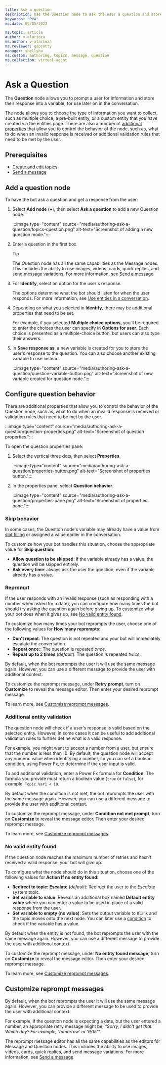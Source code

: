 ```yaml
---
title: Ask a question
description: Use the Question node to ask the user a question and store their response in a variable.
keywords: "PVA"
ms.date: 09/05/2022

ms.topic: article
author: v-alarioza
ms.author: v-alarioza
ms.reviewer: gapretty
manager: shellyha
ms.custom: authoring, topics, message, question
ms.collection: virtual-agent
---
```


# Ask a Question

The **Question** node allows you to prompt a user for information and store their response into a variable, for use later on in the conversation.

The node allows you to choose the type of information you want to collect, such as multiple choice, a pre-built entity, or a custom entity that you have created via the entities page. There are also a number of [additional properties](#additional-question-behavior) that allow you to control the behavior of the node, such as, what to do when an invalid response is received or additional validation rules that need to be met by the user.

## Prerequisites

- [Create and edit topics](authoring-create-edit-topics.md)
- [Send a message](authoring-send-message.md)

## Add a question node

To have the bot ask a question and get a response from the user:

1. Select **Add node** (**+**), then select **Ask a question** to add a new Question node.

   :::image type="content" source="media/authoring-ask-a-question/topics-question.png" alt-text="Screenshot of adding a new question mode.":::

1. Enter a question in the first box.

    > [!TIP]
    > The Question node has all the same capabilities as the Message nodes. This includes the ability to use images, videos, cards, quick replies, and send message variations. For more information, see [Send a message](authoring-send-message.md).

1. For **Identify**, select an option for the user's response.

   The options determine what the bot should listen for when the user responds. For more information, see [Use entities in a conversation](advanced-entities-slot-filling.md#use-entities-in-a-conversation).

1. Depending on what you selected in **Identify**, there may be additional properties that need to be set.

   For example, if you selected **Multiple choice options**, you'll be required to enter the choices the user can specify in **Options for user**. Each choice is presented as a multiple-choice button, but users can also type their answers.

1. In **Save response as**, a new variable is created for you to store the user's response to the question. You can also choose another existing variable to use instead.

    :::image type="content" source="media/authoring-ask-a-question/question-variable-button.png" alt-text="Screenshot of new variable created for question node.":::

## Configure question behavior

There are additional properties that allow you to control the behavior of the Question node, such as, what to do when an invalid response is received or validation rules that need to be met by the user.

:::image type="content" source="media/authoring-ask-a-question/question-properties.png" alt-text="Screenshot of question properties.":::

To open the question properties pane:

1. Select the vertical three dots, then select **Properties**.

    :::image type="content" source="media/authoring-ask-a-question/properties-button.png" alt-text="Screenshot of properties button.":::

1. In the properties pane, select **Question behavior**.

    :::image type="content" source="media/authoring-ask-a-question/properties-pane.png" alt-text="Screenshot of properties pane.":::

### Skip behavior

In some cases, the Question node's variable may already have a value from [slot filling](advanced-entities-slot-filling.md) or assigned a value earlier in the conversation.

To customize how your bot handles this situation, choose the appropriate value for **Skip question**:

- **Allow question to be skipped**: if the variable already has a value, the question will be skipped entirely.
- **Ask every time**: always ask the user the question, even if the variable already has a value.

### Reprompt

If the user responds with an invalid response (such as responding with a number when asked for a date), you can configure how many times the bot should try asking the question again before giving up. To customize what your bot does when it gives up, see [No valid entity found](#no-valid-entity-found).

To customize how many times your bot reprompts the user, choose one of the following values for **How many reprompts**:

- **Don't repeat**: The question is not repeated and your bot will immediately escalate the conversation.
- **Repeat once:**: The question is repeated _once_.
- **Repeat up to 2 times** (_default_): The question is repeated _twice_.

By default, when the bot reprompts the user it will use the same message again. However, you can use a different message to provide the user with additional context.

To customize the reprompt message, under **Retry prompt**, turn on **Customize** to reveal the message editor. Then enter your desired reprompt message.

To learn more, see [Customize reprompt messages](#customize-reprompt-messages).

### Additional entity validation

The question node will check if a user's response is valid based on the selected entity. However, in some cases it can be useful to add additional validation rules to further define what is a valid response.

For example, you might want to accept a number from a user, but ensure that the number is less than 10. By default, the question node will accept any numeric value when identifying a number, so you can set a boolean condition, using Power Fx, to determine if the user input is valid.

To add additional validation, enter a Power Fx formula for **Condition**. The formula you provide must return a boolean value (`true` or `false`), for example, `Topic.Var1 < 10`.

By default when the condition is not met, the bot reprompts the user with the same message again. However, you can use a different message to provide the user with additional context.

To customize the reprompt message, under **Condition not met prompt**, turn on **Customize** to reveal the message editor. Then enter your desired reprompt message.

To learn more, see [Customize reprompt messages](#customize-reprompt-messages).

### No valid entity found

If the question node reaches the maximum number of retries and hasn't received a valid response, your bot will give up.

To configure what the node should do in this situation, choose one of the following values for **Action If no entity found**:

- **Redirect to topic: Escalate** (_default_): Redirect the user to the _Escalate_ system topic.
- **Set variable to value**: Reveals an additional box named **Default entity value** where you can enter a value to be used in place of a valid response from the user.
- **Set variable to empty (no value)**: Sets the output variable to `Blank` and the topic moves onto the next node. You can later use a [condition](authoring-using-conditions.md) to check if the variable has a value.

<!-- FIXME: this is not a reprompt message, but a message to let he user know a default value was used -->
By default when the entity is not found, the bot reprompts the user with the same message again. However, you can use a different message to provide the user with additional context.

To customize the reprompt message, under **No entity found message**, turn on **Customize** to reveal the message editor. Then enter your desired reprompt message.

To learn more, see [Customize reprompt messages](#customize-reprompt-messages).

## Customize reprompt messages

By default, when the bot reprompts the user it will use the same message again. However, you can provide a different message to be used to provide the user with additional context.

For example, if the question node is expecting a date, but the user entered a number, an appropriate retry message might be, _"Sorry, I didn't get that. Which day? For example, 'tomorrow' or '9/15'"_.

The reprompt message editor has all the same capabilities as the editors for Message and Question nodes. This includes the ability to use images, videos, cards, quick replies, and send message variations. For more information, see [Send a message](authoring-send-message.md).
